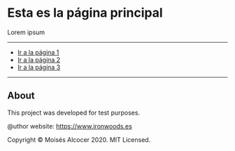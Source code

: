 # Esta es la página principal

Lorem ipsum

***

* [Ir a la página 1](./pages/page-1.md "Página 1")
* [Ir a la página 2](./pages/page-2.md "Página 2")
* [Ir a la página 3](./pages/page-3.md "Página 3")

***
## About
This project was developed for test purposes.

@uthor website: https://www.ironwoods.es

Copyright © Moisés Alcocer 2020. MIT Licensed.
